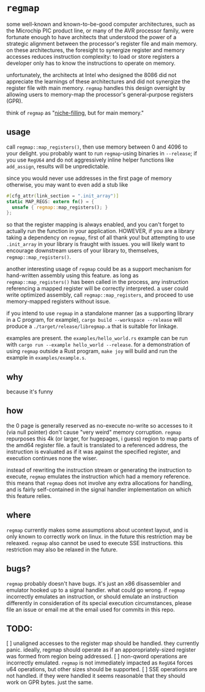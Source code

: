 # `regmap`

some well-known and known-to-be-good computer architectures, such as the Microchip PIC product line, or many of the AVR processor family, were fortunate enough to have architects that understood the power of a strategic alignment between the processor's register file and main memory. on these architectures, the foresight to synergize register and memory accesses reduces instruction complexity: to load or store registers a developer only has to know the instructions to operate on memory.

unfortunately, the architects at Intel who designed the 8086 did not appreciate the learnings of these architectures and did not synergize the register file with main memory. `regmap` handles this design oversight by allowing users to memory-map the processor's general-purpose registers (GPR).

think of `regmap` as "[niche-filling](https://doc.rust-lang.org/core/mem/union.MaybeUninit.html#layout), but for main memory."

## usage

call `regmap::map_registers()`, then use memory between 0 and 4096 to your delight. you probably want to run `regmap`-using binaries in `--release`; if you use `RegU64` and do not aggressively inline helper functions like `add_assign`, results will be unpredictable.

since you would never use addresses in the first page of memory otherwise, you may want to even add a stub like

```rust
#[cfg_attr(link_section = ".init_array")]
static MAP_REGS: extern fn() = {
  unsafe { regmap::map_registers(); }
};
```

so that the register mapping is always enabled, and you can't forget to actually run the function in your application. HOWEVER, if you are a library taking a dependency on `regmap`, first of all thank you! but attempting to use `.init_array` in your library is fraught with issues. you will likely want to encourage downstream users of your library to, themselves, `regmap::map_registers()`.

another interesting usage of `regmap` could be as a support mechanism for hand-written assembly using this feature. as long as `regmap::map_registers()` has been called in the process, any instruction referencing a mapped register will be correctly interpreted. a user could write optimized assembly, call `regmap::map_registers`, and proceed to use memory-mapped registers without issue.

if you intend to use `regmap` in a standalone manner (as a supporting library in a C program, for example), `cargo build --workspace --release` will produce a `./target/release/libregmap.a` that is suitable for linkage.

examples are present. the `examples/hello_world.rs` example can be run with `cargo run --example hello_world --release`. for a demonstration of using `regmap` outside a Rust program, `make joy` will build and run the example in `examples/example.s`.

## why

because it's funny

## how

the 0 page is generally reserved as no-execute no-write so accesses to it (via null pointer) don't cause "very weird" memory corruption. `regmap` repurposes this 4k (or larger, for hugepages, i guess) region to map parts of the amd64 register file. a fault is translated to a referenced address, the instruction is evaluated as if it was against the specified register, and execution continues none the wiser.

instead of rewriting the instruction stream or generating the instruction to execute, `regmap` emulates the instruction which had a memory reference. this means that `regmap` does not involve any extra allocations for handling, and is fairly self-contained in the signal handler implementation on which this feature relies.

## where

`regmap` currently makes some assumptions about ucontext layout, and is only known to correctly work on linux. in the future this restriction may be releaxed. `regmap` also cannot be used to execute SSE instructions. this restriction may also be relaxed in the future.

## bugs?

`regmap` probably doesn't have bugs. it's just an x86 disassembler and emulator hooked up to a signal handler. what could go wrong. if `regmap` incorrectly emulates an instruction, or should emulate an instruction differently in consideration of its special execution circumstances, please file an issue or email me at the email used for commits in this repo.

## TODO:
[ ] unaligned accesses to the register map should be handled. they currently panic. ideally, regmap should operate as if an apporopriately-sized register was formed from region being addressed.
[ ] non-qword operations are incorrectly emulated. `regmap` is not immediately impacted as `RegU64` forces u64 operations, but other sizes should be supported.
[ ] SSE operations are not handled. if they were handled it seems reasonable that they should work on GPR bytes. just the same.
